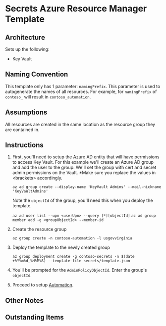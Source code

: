 # Secrets Azure Resource Manager Template

## Architecture
Sets up the following:
* Key Vault

## Naming Convention
This template only has 1 parameter: `namingPrefix`. This parameter is used to autogenerate the names of all resources. For example, for `namingPrefix` of `contoso_` will result in `contoso_automation`.

## Assumptions
All resources are created in the same location as the resource group they are contained in.

## Instructions
1. First, you'll need to setup the Azure AD entity that will have permissions to access Key Vault. For this example we'll create an Azure AD group and add the user to the group. We'll set the group with cert and secret admin permissions on the Vault. *Make sure you replace the values in \<brackets\> accordingly.

    `az ad group create --display-name 'KeyVault Admins' --mail-nickname 'KeyVaultAdmins'`

    Note the `objectId` of the group, you'll need this when you deploy the template.

    `az ad user list --upn <userUpn> --query [*][objectId]`
    `az ad group member add -g <groupObjectId> --member-id`

1. Create the resource group

    `az group create -n contoso-automation -l usgovvirginia`

1. Deploy the template to the newly created group

    `az group deployment create -g contoso-secrets -n $(date +%Y%m%d_%H%M%S) --template-file secrets/template.json`

1. You'll be prompted for the `AdminPolicyObjectId`. Enter the group's `objectId`.

1. Proceed to setup [Automation](../automation/README.MD).

## Other Notes

## Outstanding Items
